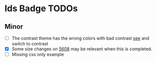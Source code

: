 # Ids Badge TODOs

## Minor

- [ ] The contrast theme has the wrong colors with bad contrast [see](https://main.wc.design.infor.com/ids-badge) and switch to contrast
- [x] Some size changes on [5608](https://github.com/infor-design/enterprise/issues/5608) may be relevant when this is completed.
- [ ] Missing css only example
